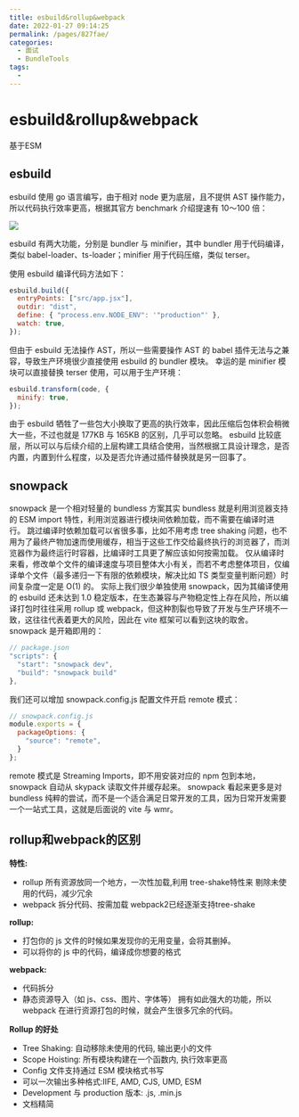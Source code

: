```yaml
---
title: esbuild&rollup&webpack
date: 2022-01-27 09:14:25
permalink: /pages/827fae/
categories:
  - 面试
  - BundleTools
tags:
  - 
---
```


# esbuild&rollup&webpack

基于ESM

<!-- more -->

## esbuild

esbuild 使用 go 语言编写，由于相对 node 更为底层，且不提供 AST 操作能力，所以代码执行效率更高，根据其官方 benchmark 介绍提速有 10～100 倍：

![](http://66.152.176.25:8000/home/images/artical/esbuild.png)

esbuild 有两大功能，分别是 bundler 与 minifier，其中 bundler 用于代码编译，类似 babel-loader、ts-loader；minifier 用于代码压缩，类似 terser。

使用 esbuild 编译代码方法如下：

```js
esbuild.build({
  entryPoints: ["src/app.jsx"],
  outdir: "dist",
  define: { "process.env.NODE_ENV": '"production"' },
  watch: true,
});
```

但由于 esbuild 无法操作 AST，所以一些需要操作 AST 的 babel 插件无法与之兼容，导致生产环境很少直接使用 esbuild 的 bundler 模块。
幸运的是 minifier 模块可以直接替换 terser 使用，可以用于生产环境：

```js
esbuild.transform(code, {
  minify: true,
});
```

由于 esbuild 牺牲了一些包大小换取了更高的执行效率，因此压缩后包体积会稍微大一些，不过也就是 177KB 与 165KB 的区别，几乎可以忽略。
esbuild 比较底层，所以可以与后续介绍的上层构建工具结合使用，当然根据工具设计理念，是否内置，内置到什么程度，以及是否允许通过插件替换就是另一回事了。

## snowpack

snowpack 是一个相对轻量的 bundless 方案其实 bundless 就是利用浏览器支持的 ESM import 特性，利用浏览器进行模块间依赖加载，而不需要在编译时进行。
跳过编译时依赖加载可以省很多事，比如不用考虑 tree shaking 问题，也不用为了最终产物加速而使用缓存，相当于这些工作交给最终执行的浏览器了，而浏览器作为最终运行时容器，比编译时工具更了解应该如何按需加载。
仅从编译时来看，修改单个文件的编译速度与项目整体大小有关，而若不考虑整体项目，仅编译单个文件（最多递归一下有限的依赖模块，解决比如 TS 类型变量判断问题）时间复杂度一定是 O(1) 的。
实际上我们很少单独使用 snowpack，因为其编译使用的 esbuild 还未达到 1.0 稳定版本，在生态兼容与产物稳定性上存在风险，所以编译打包时往往采用 rollup 或 webpack，但这种割裂也导致了开发与生产环境不一致，这往往代表着更大的风险，因此在 vite 框架可以看到这块的取舍。
snowpack 是开箱即用的：

```js
// package.json
"scripts": {
  "start": "snowpack dev",
  "build": "snowpack build"
},
```

我们还可以增加 snowpack.config.js 配置文件开启 remote 模式：

```js
// snowpack.config.js
module.exports = {
  packageOptions: {
    "source": "remote",
  }
};
```

remote 模式是 Streaming Imports，即不用安装对应的 npm 包到本地，snowpack 自动从 skypack 读取文件并缓存起来。
snowpack 看起来更多是对 bundless 纯粹的尝试，而不是一个适合满足日常开发的工具，因为日常开发需要一个一站式工具，这就是后面说的 vite 与 wmr。

## rollup和webpack的区别

**特性:**

- rollup 所有资源放同一个地方，一次性加载,利用 tree-shake特性来  剔除未使用的代码，减少冗余
- webpack 拆分代码、按需加载  webpack2已经逐渐支持tree-shake

**rollup:**

- 打包你的 js 文件的时候如果发现你的无用变量，会将其删掉。
- 可以将你的 js 中的代码，编译成你想要的格式

**webpack:**

- 代码拆分
- 静态资源导入（如 js、css、图片、字体等）
拥有如此强大的功能，所以 webpack 在进行资源打包的时候，就会产生很多冗余的代码。

**Rollup 的好处**

- Tree Shaking: 自动移除未使用的代码, 输出更小的文件
- Scope Hoisting: 所有模块构建在一个函数内, 执行效率更高
- Config 文件支持通过 ESM 模块格式书写
- 可以一次输出多种格式:IIFE, AMD, CJS, UMD, ESM
- Development 与 production 版本: .js, .min.js
- 文档精简
